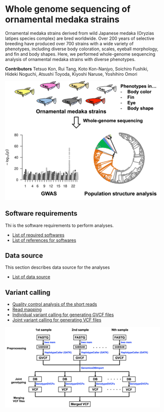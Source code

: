 # Whole genome sequencing of ornamental medaka strains

Ornamental medaka strains derived from wild Japanese medaka (Oryzias latipes species complex) are bred worldwide. Over 200 years of selective breeding have produced over 700 strains with a wide variety of phenotypes, including diverse body coloration, scales, eyeball morphology, and fin and body shapes. Here, we performed whole-genome sequencing analysis of ornamental medaka strains with diverse phenotypes.
  
__Contributors__
Tetsuo Kon, Rui Tang, Koto Kon-Nanjyo, Soichiro Fushiki, Hideki Noguchi, Atsushi Toyoda, Kiyoshi Naruse, Yoshihiro Omori


<img src="image/medaka_github.jpg" alt="Description" width="700">

## Software requirements
Thi is the software requirements to perform analyses.
- [List of required softwares](./software_requirements.md)
- [List of references for softwares](./references.md)
## Data source
This section describes data source for the analyses
- [List of data source](./Data_source.md)  
## Variant calling
- [Quality control analysis of the short reads](./QC_nanopore.md)
- [Read mapping](./Read_mapping.md)
- [Individual variant calling for generating GVCF files](./Individual_variant_calling.md)
- [Joint variant calling for generating VCF files](./Joint_variant_calling.md)

<img src="image/Pipeline_github.jpg" alt="Description" width="1000">



